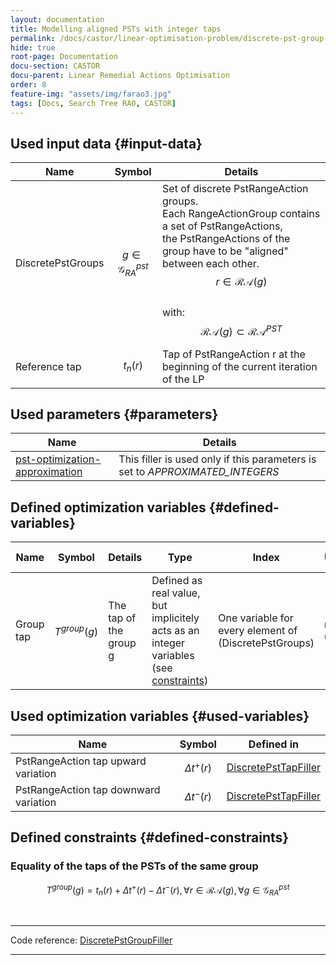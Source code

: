 ```yaml
---
layout: documentation
title: Modelling aligned PSTs with integer taps
permalink: /docs/castor/linear-optimisation-problem/discrete-pst-group-filler
hide: true
root-page: Documentation
docu-section: CASTOR
docu-parent: Linear Remedial Actions Optimisation
order: 8
feature-img: "assets/img/farao3.jpg"
tags: [Docs, Search Tree RAO, CASTOR]
---
```


## Used input data {#input-data}

| Name | Symbol | Details |
|---|---|---|
| DiscretePstGroups | $$g \in \mathcal{G}^{pst}_{RA}$$ | Set of discrete PstRangeAction groups. <br> Each RangeActionGroup contains a set of PstRangeActions, the PstRangeActions of the group have to be "aligned" between each other. <br> $$r \in \mathcal{RA}(g)$$ <br> with: <br> $$\mathcal{RA}(g) \subset \mathcal{RA} ^{PST}$$ |
| Reference tap | $$t_{n}(r)$$ | Tap of PstRangeAction r at the beginning of the current iteration of the LP |

## Used parameters {#parameters}

| Name | Details |
|---|---|
| [pst-optimization-approximation](/docs/parameters/json-parameters#pst-optimization-approximation) | This filler is used only if this parameters is set to *APPROXIMATED_INTEGERS* |

## Defined optimization variables {#defined-variables}

| Name | Symbol | Details | Type | Index | Unit | Lower bound | Upper bound |
|---|---|---|---|---|---|---|---|
| Group tap | $$T^{group}(g)$$ | The tap of the group g | Defined as real value, but implicitely acts as an integer variables (see [constraints](#defined-constraints)) | One variable for every element of (DiscretePstGroups) | no unit | $$-\infty$$ | $$+\infty$$ |

## Used optimization variables {#used-variables}

| Name | Symbol | Defined in |
|---|---|---|
| PstRangeAction tap upward variation | $$\Delta t^{+} (r)$$ | [DiscretePstTapFiller](discrete-pst-tap-filler#defined-variables) |
| PstRangeAction tap downward variation | $$\Delta t^{-} (r)$$ | [DiscretePstTapFiller](discrete-pst-tap-filler#defined-variables) |

## Defined constraints {#defined-constraints}

### Equality of the taps of the PSTs of the same group

$$
\begin{equation}
T^{group}(g) = t_{n}(r) + \Delta t^{+} (r) - \Delta t^{-} (r), \forall r \in \mathcal{RA}(g), \forall g \in \mathcal{G}^{pst}_{RA}
\end{equation}
$$  

<br>

---
Code reference: [DiscretePstGroupFiller](https://github.com/farao-community/farao-core/blob/master/ra-optimisation/search-tree-rao/src/main/java/com/farao_community/farao/search_tree_rao/linear_optimisation/algorithms/fillers/DiscretePstGroupFiller.java)

---